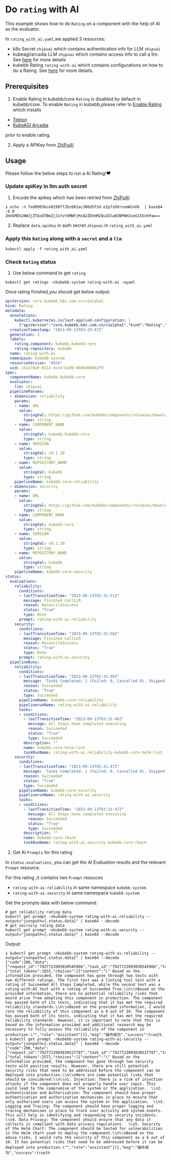 # Do `rating` with AI

This example shows how to do `Rating` on a component with the help of AI as the evaluator.

In `rating_with_ai.yaml`,we applied 3 resources:

- k8s Secret `zhipuai` which contains authentication info for LLM `zhipuai`
- kubeagi/arcadia LLM `zhipuai` which contains access info to call a llm. See [here](https://github.com/kubeagi/arcadia#arcadia) for more details
- kubebb Rating `rating-with-ai` which contains configurations on how to do a Rating. See [here](https://kubebb.github.io/website/docs/core/concepts/rating) for more details.


## Prerequisites

1. Enable Rating in kubebb/core
`Rating` is disabled by default in kubebb/core. To enable `Rating` in kubebb,please refer to [Enable Rating](https://kubebb.github.io/website/docs/core/userguide/enablerating) which installs 
- [Tekton](https://tekton.dev/) 
- [KubeAGI Arcadia](https://github.com/kubeagi/arcadia) 

prior to enable rating.

2. Apply a APIKey from [ZhiPuAI](https://open.bigmodel.cn/)

## Usage
Please follow the below steps to run a AI Rating!❤️ 

### Update apiKey in llm auth secret

1. Encode the apikey which has been retried from [ZhiPuAI](https://open.bigmodel.cn/)

```shell
❯ echo -n fed0965bce0190ff2bc681ac306d5f3d.eIp7sOXrnxmWJxOk  | base64 -b 0
ZmVkMDk2NWJjZTAxOTBmZjJiYzY4MWFjMzA2ZDVmM2QuZUlwN3NPWHJueG1XSnhPaw==
```

2. Replace `data.apiKey` in auth secret `zhipuai` in `rating_with_ai.yaml`

### Apply this `Rating` along with a `secret` and a `llm`

```shell
kubectl apply -f rating_with_ai.yaml
```


### Check `Rating` status

1. Use below command to get `rating`.

```shell
kubectl get ratings -nkubebb-system rating-with-ai -oyaml
```

Once rating finished,you should get below output:

```yaml
apiVersion: core.kubebb.k8s.com.cn/v1alpha1
kind: Rating
metadata:
  annotations:
    kubectl.kubernetes.io/last-applied-configuration: |
      {"apiVersion":"core.kubebb.k8s.com.cn/v1alpha1","kind":"Rating","metadata":{"annotations":{},"name":"rating-with-ai","namespace":"kubebb-system"},"spec":{"componentName":"kubebb.kubebb-core","evaluator":{"llm":"zhipuai"},"pipelineParams":[{"dimension":"reliability","params":[{"name":"URL","value":{"arrayVal":[],"objectVal":{},"stringVal":"https://github.com/kubebb/components/releases/download/kubebb-core-v0.1.10/kubebb-core-v0.1.10.tgz","type":"string"}},{"name":"COMPONENT_NAME","value":{"stringVal":"kubebb.kubebb-core","type":"string"}},{"name":"VERSION","value":{"stringVal":"v0.1.10","type":"string"}},{"name":"REPOSITORY_NAME","value":{"stringVal":"kubebb","type":"string"}}],"pipelineName":"kubebb-core-reliability"},{"dimension":"security","params":[{"name":"URL","value":{"arrayVal":[],"objectVal":{},"stringVal":"https://github.com/kubebb/components/releases/download/kubebb-core-v0.1.10/kubebb-core-v0.1.10.tgz","type":"string"}},{"name":"COMPONENT_NAME","value":{"stringVal":"kubebb-core","type":"string"}},{"name":"VERSION","value":{"stringVal":"v0.1.10","type":"string"}},{"name":"REPOSITORY_NAME","value":{"stringVal":"kubebb","type":"string"}}],"pipelineName":"kubebb-core-security"}]}}
  creationTimestamp: "2023-09-13T03:29:47Z"
  generation: 2
  labels:
    rating.component: kubebb.kubebb-core
    rating.repository: kubebb
  name: rating-with-ai
  namespace: kubebb-system
  resourceVersion: "9434"
  uid: c5a278a9-0212-4ce3-b100-94d6d60b62f9
spec:
  componentName: kubebb.kubebb-core
  evaluator:
    llm: zhipuai
  pipelineParams:
  - dimension: reliability
    params:
    - name: URL
      value:
        stringVal: https://github.com/kubebb/components/releases/download/kubebb-core-v0.1.10/kubebb-core-v0.1.10.tgz
        type: string
    - name: COMPONENT_NAME
      value:
        stringVal: kubebb.kubebb-core
        type: string
    - name: VERSION
      value:
        stringVal: v0.1.10
        type: string
    - name: REPOSITORY_NAME
      value:
        stringVal: kubebb
        type: string
    pipelineName: kubebb-core-reliability
  - dimension: security
    params:
    - name: URL
      value:
        stringVal: https://github.com/kubebb/components/releases/download/kubebb-core-v0.1.10/kubebb-core-v0.1.10.tgz
        type: string
    - name: COMPONENT_NAME
      value:
        stringVal: kubebb-core
        type: string
    - name: VERSION
      value:
        stringVal: v0.1.10
        type: string
    - name: REPOSITORY_NAME
      value:
        stringVal: kubebb
        type: string
    pipelineName: kubebb-core-security
status:
  evaluations:
    reliability:
      conditions:
      - lastTransitionTime: "2023-09-13T03:31:51Z"
        message: Finished CallLLM
        reason: ReconcileSuccess
        status: "True"
        type: Done
      prompt: rating-with-ai-reliability
    security:
      conditions:
      - lastTransitionTime: "2023-09-13T03:31:58Z"
        message: Finished CallLLM
        reason: ReconcileSuccess
        status: "True"
        type: Done
      prompt: rating-with-ai-security
  pipelineRuns:
    reliability:
      conditions:
      - lastTransitionTime: "2023-09-13T03:31:46Z"
        message: 'Tasks Completed: 1 (Failed: 0, Cancelled 0), Skipped: 0'
        reason: Succeeded
        status: "True"
        type: Succeeded
      pipelineName: kubebb-core-reliability
      pipelinerunName: rating-with-ai.reliability
      tasks:
      - conditions:
        - lastTransitionTime: "2023-09-13T03:31:46Z"
          message: All Steps have completed executing
          reason: Succeeded
          status: "True"
          type: Succeeded
        description: ""
        name: kubebb-core-helm-lint
        taskRunName: rating-with-ai.reliability-kubebb-core-helm-lint
    security:
      conditions:
      - lastTransitionTime: "2023-09-13T03:31:47Z"
        message: 'Tasks Completed: 1 (Failed: 0, Cancelled 0), Skipped: 0'
        reason: Succeeded
        status: "True"
        type: Succeeded
      pipelineName: kubebb-core-security
      pipelinerunName: rating-with-ai.security
      tasks:
      - conditions:
        - lastTransitionTime: "2023-09-13T03:31:47Z"
          message: All Steps have completed executing
          reason: Succeeded
          status: "True"
          type: Succeeded
        description: ""
        name: kubebb-core-rback
        taskRunName: rating-with-ai.security-kubebb-core-rback
```

2. Get AI `Prompts` for this rating

In `status.evaluations`, you can get the AI Evaluation results and the relevant `Prompt` resource. 

For this rating ,it contains two `Prompt` resouces 

- `rating-with-ai-reliability` in same namespace `kubebb-system`
- `rating-with-ai-security` in same namespace `kubebb-system`

Get the prompts data with below command:

```shell
# get reliability rating data
kubectl get prompt -nkubebb-system rating-with-ai-reliability --output="jsonpath={.status.data}" | base64 --decode
# get secruity rating data
kubectl get prompt -nkubebb-system rating-with-ai-security --output="jsonpath={.status.data}" | base64 --decode
```

Output:

```shell
❯ kubectl get prompt -nkubebb-system rating-with-ai-reliability --output="jsonpath={.status.data}" | base64 --decode
{"code":200,"data":{"request_id":"7927723993030545966","task_id":"7927723993030545966","task_status":"SUCCESS","usage":{"total_tokens":183},"choices":[{"content":"\" Based on the information provided, the component has gone through two tests with two different ratings. The first test was a linting tool test with a rating of Succeeded All Steps Completed, while the second test was a rating-with-AI test with a rating of Succeeded True.\\n\\nBased on the provided information, there are no potential reliability risks that would arise from adopting this component in production. The component has passed both of its tests, indicating that it has met the required reliability standards.\\n\\nBased on the provided information, I would rate the reliability of this component as a 9 out of 10. The component has passed both of its tests, indicating that it has met the required reliability standards. However, it is important to note that this is based on the information provided and additional research may be necessary to fully assess the reliability of the component in production.\"","role":"assistant"}]},"msg":"操作成功","success":true}%
❯ kubectl get prompt -nkubebb-system rating-with-ai-security --output="jsonpath={.status.data}" | base64 --decode
{"code":200,"data":{"request_id":"7927723993030537787","task_id":"7927723993030537787","task_status":"SUCCESS","usage":{"total_tokens":257},"choices":[{"content":"\" Based on the information provided, the component has gone through two security tests with positive results. However, there are still potential security risks that need to be addressed before the component can be deployed into production.\\n\\nHere are some potential risks that should be considered:\\n\\n1. Injection: There is a risk of injection attacks if the component does not properly handle user input. This could lead to the compromise of the system or the application.  \\n2. Authentication and Authorization: The component should have proper authentication and authorization mechanisms in place to ensure that only authorized users can access the system or the application.  \\n3. Logging and Tracing: The component should have proper logging and tracing mechanisms in place to track user activity and system events. This will help in identifying and responding to security incidents.  \\n4. Data Privacy: The component should ensure that any data it collects is compliant with data privacy regulations.  \\n5. Security of the Helm Chart: The component should be tested for vulnerabilities in the Helm chart used to deploy the component.\\n\\nBased on the above risks, I would rate the security of this component as a 6 out of 10. It has potential risks that need to be addressed before it can be deployed into production.\"","role":"assistant"}]},"msg":"操作成功","success":true}%
```

